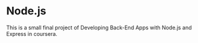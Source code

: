 # Node.js
This is a small final project of Developing Back-End Apps with Node.js and Express in coursera.
